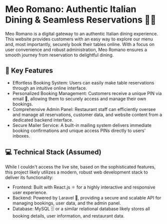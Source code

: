 # Meo Romano: Authentic Italian Dining & Seamless Reservations 🍝🍷
Meo Romano is a digital gateway to an authentic Italian dining experience. This website provides customers with an easy way to explore our menu and, most importantly, securely book their tables online. With a focus on user convenience and robust administration, Meo Romano ensures a smooth journey from reservation to delightful dining.

## 🚀 Key Features
- Effortless Booking System: Users can easily make table reservations through an intuitive online interface.
- Personalized Booking Management: Customers receive a unique PIN via email 📧, allowing them to securely access and manage their own bookings.
- Comprehensive Admin Panel: Restaurant staff can efficiently oversee and manage all reservations, customer data, and website content from a dedicated backend interface.
- Secure Mailer Service: A built-in mailing system delivers immediate booking confirmations and unique access PINs directly to users' inboxes.

## 💻 Technical Stack (Assumed)
While I couldn't access the live site, based on the sophisticated features, this project likely utilizes a modern, robust web development stack to deliver its functionality:

- Frontend: Built with React.js ⚛️ for a highly interactive and responsive user experience.
- Backend: Powered by Laravel 🐘, providing a secure and scalable API for managing bookings, user data, and the admin panel.
- Database: MySQL 🗄️ or a similar relational database likely stores all booking details, user information, and restaurant data.
